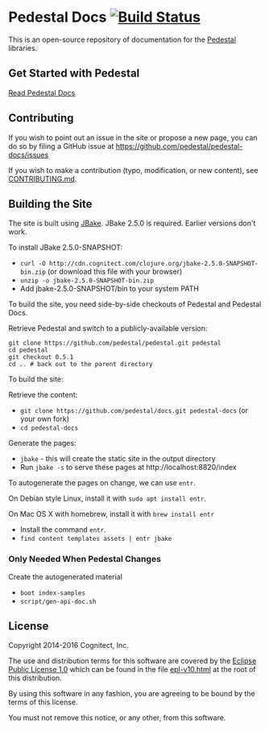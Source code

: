 # Pedestal Docs [![Build Status](https://travis-ci.org/pedestal/pedestal-docs.svg?branch=master)](https://travis-ci.org/pedestal/pedestal-docs)

This is an open-source repository of documentation for the
[Pedestal](https://github.com/pedestal/pedestal) libraries.

## Get Started with Pedestal

[Read Pedestal Docs](http://pedestal.io)

##  Contributing

If you wish to point out an issue in the site or propose a new page,
you can do so by filing a GitHub issue at
https://github.com/pedestal/pedestal-docs/issues

If you wish to make a contribution (typo, modification, or new
content), see [CONTRIBUTING.md](./CONTRIBUTING.md).

## Building the Site

The site is built using [JBake](http://jbake.org/). JBake 2.5.0 is required.
Earlier versions don't work.

To install JBake 2.5.0-SNAPSHOT:

* `curl -O http://cdn.cognitect.com/clojure.org/jbake-2.5.0-SNAPSHOT-bin.zip`
  (or download this file with your browser)
* `unzip -o jbake-2.5.0-SNAPSHOT-bin.zip`
* Add jbake-2.5.0-SNAPSHOT/bin to your system PATH


To build the site, you need side-by-side checkouts of Pedestal and Pedestal Docs.

Retrieve Pedestal and switch to a publicly-available version:

    git clone https://github.com/pedestal/pedestal.git pedestal
    cd pedestal
    git checkout 0.5.1
    cd .. # back out to the parent directory

To build the site:

Retrieve the content:

* `git clone https://github.com/pedestal/docs.git pedestal-docs` (or your own fork)
* `cd pedestal-docs`

Generate the pages:

* `jbake` - this will create the static site in the output directory
* Run `jbake -s` to serve these pages at http://localhost:8820/index

To autogenerate the pages on change, we can use `entr`.

On Debian style Linux, install it with `sudo apt install entr`.

On Mac OS X with homebrew, install it with `brew install entr`

* Install the command `entr`.
* `find content templates assets | entr jbake`

### Only Needed When Pedestal Changes

Create the autogenerated material

* `boot index-samples`
* `script/gen-api-doc.sh`


License
-------
Copyright 2014-2016 Cognitect, Inc.

The use and distribution terms for this software are covered by the
[Eclipse Public License 1.0](http://opensource.org/licenses/eclipse-1.0)
which can be found in the file [epl-v10.html](epl-v10.html) at the root of this
distribution.

By using this software in any fashion, you are agreeing to be bound by
the terms of this license.

You must not remove this notice, or any other, from this software.
